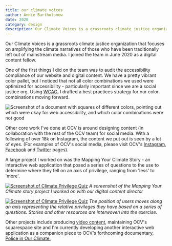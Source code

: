 ```yaml
---
title: our climate voices
author: Annie Bartholomew
date: 2020
category: design
description: Our Climate Voices is a grassroots climate justice organization that focuses on amplifying the climate narratives of those who have been traditionally left out of mainstream media. I joined the team in June 2020 as a digital content fellow.
---
```


Our Climate Voices is a grassroots climate justice organization that focuses on amplifying the climate narratives of those who have been traditionally left out of mainstream media. I joined the team in June 2020 as a digital content fellow. 

One of the first things I did on the team was to audit the accessibility compliance of our website and digital content. We have a pretty vibrant color pallet, but I noticed that not all color combinations we used were optimized for accessibility - particularly important since we are a social justice org. Using [WCAG](https://www.w3.org/WAI/standards-guidelines/wcag/), I drafted a best practices strategy for our color combinations moving forward. 

![Screenshot of a document with squares of different colors, pointing out which were okay for web accessibility, and which color combinations were not good](assets/images/webAccessibility.png)

Other core work I've done at OCV is around designing content (in collaboration with the rest of the OCV team) for social media. With a following of over 18k on Instagram, the content we put out is seen by a lot of eyes. (For examples of OCV's social media, please visit OCV's [Instagram](https://www.instagram.com/ourclimatevoices/), [Facebook](https://www.facebook.com/ourclimatevoices) and [Twitter](https://twitter.com/Climate__Voices) pages). 

A large project I worked on was the Mapping Your Climate Story - an interactive web application that posed a series of questions to the use to determine where they fell on an axis of privilege, ranging from 'less' to 'more'. 

[![Screenshot of Climate Privilege Quiz](assets/images/ClimatePrivilege.png)](https://climate-privilege-checker.superhi.com/checker.html)
*A screenshot of the Mapping Your Climate story project I worked on with our digital content director*

[![Screenshot of Climate Privilege Quiz](assets/images/ClimatePrivilege2.png)](https://climate-privilege-checker.superhi.com/checker.html)
*The position of users moves along an axis representing the relative privileges they have based on a series of questions. Stories and other resources are interwoven into the exercise.*

Other projects include producing [video content](https://www.ourclimatevoices.org/2020/sheila), maintaining OCV's squarespace site and I'm currently developing another interactive web application as a companion piece to OCV's forthcoming documentary, [Police in Our Climate.](https://www.ourclimatevoices.org/pioc)


